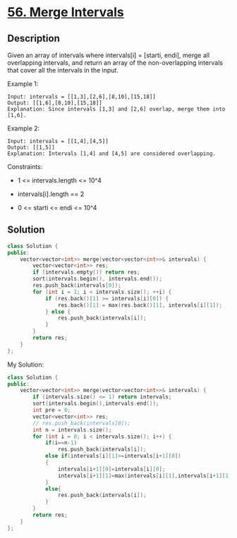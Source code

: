 # [56. Merge Intervals](https://leetcode.com/problems/merge-intervals/description/)

## Description

Given an array of intervals where intervals[i] = [starti, endi], merge all overlapping intervals, and return an array of the non-overlapping intervals that cover all the intervals in the input.

Example 1:

```
Input: intervals = [[1,3],[2,6],[8,10],[15,18]]
Output: [[1,6],[8,10],[15,18]]
Explanation: Since intervals [1,3] and [2,6] overlap, merge them into [1,6].
```

Example 2:

```
Input: intervals = [[1,4],[4,5]]
Output: [[1,5]]
Explanation: Intervals [1,4] and [4,5] are considered overlapping.
```

Constraints:

- 1 <= intervals.length <= 10^4


- intervals[i].length == 2
- 0 <= starti <= endi <= 10^4


## Solution

```cpp
class Solution {
public:
    vector<vector<int>> merge(vector<vector<int>>& intervals) {
        vector<vector<int>> res;
        if (intervals.empty()) return res;
        sort(intervals.begin(), intervals.end());
        res.push_back(intervals[0]);
        for (int i = 1; i < intervals.size(); ++i) {
            if (res.back()[1] >= intervals[i][0]) {
                res.back()[1] = max(res.back()[1], intervals[i][1]);
            } else {
                res.push_back(intervals[i]);
            }
        }
        return res;
    }
};
```

My Solution:

```cpp
class Solution {
public:
    vector<vector<int>> merge(vector<vector<int>>& intervals) {
        if (intervals.size() <= 1) return intervals;
        sort(intervals.begin(),intervals.end());
        int pre = 0;
        vector<vector<int>> res;
        // res.push_back(intervals[0]);
        int n = intervals.size();
        for (int i = 0; i < intervals.size(); i++) {
            if(i==n-1)
                res.push_back(intervals[i]);
            else if(intervals[i][1]>=intervals[i+1][0])
            {   
                intervals[i+1][0]=intervals[i][0];
                intervals[i+1][1]=max(intervals[i][1],intervals[i+1][1]);
            }
            else{
                res.push_back(intervals[i]);
            }
        }
        return res;
    }
};
```